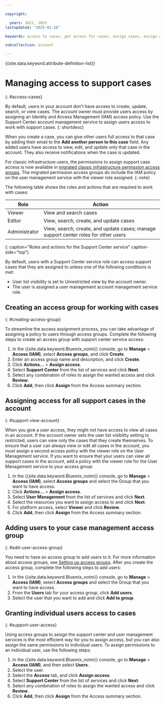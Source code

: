 ```yaml
---

copyright:

  years: 2021, 2025
lastupdated: "2025-01-28"

keywords: access to cases, get access for cases, assign cases, assign access, access support center

subcollection: account

---
```


{{site.data.keyword.attribute-definition-list}}

# Managing access to support cases
{: #access-cases}

By default, users in your account don't have access to create, update, search, or view cases. The account owner must provide users access by assigning an Identity and Access Management (IAM) access policy. Use the Support Center account management service to assign users access to work with support cases.
{: shortdesc}

When you create a case, you can give other users full access to that case by adding their email to the **Add another person to this case** field. Any added users have access to view, edit, and update only that case in the account. They also receive notifications when the case is updated.

For classic infrastructure users, the permissions to assign support case access is now available in [migrated classic infrastructure permission access groups](/docs/account?topic=account-migrated_permissions). The migrated permission access groups do include the IAM policy on the user management service with the viewer role assigned.
{: note}

The following table shows the roles and actions that are required to work with cases:

| Role          | Action                                                                              |
|---------------|-------------------------------------------------------------------------------------|
| Viewer        | View and search cases                                                               |
| Editor        | View, search, create, and update cases                                              |
| Administrator | View, search, create, and update cases; manage support center roles for other users |
{: caption="Roles and actions for the Support Center service" caption-side="top"}

By default, users with a Support Center service role can access support cases that they are assigned to unless one of the following conditions is met:

* User list visibility is set to Unrestricted view by the account owner.
* The user is assigned a user management account management service role.


## Creating an access group for working with cases
{: #creating-access-group}

To streamline the access assignment process, you can take advantage of assigning a policy to users through access groups. Complete the following steps to create an access group with support center service access:

1. In the {{site.data.keyword.Bluemix_notm}} console, go to **Manage** > **Access (IAM)**, select **Access groups**, and click **Create**.
1. Enter an access group name and description, and click **Create**.
1. Click **Actions...** > **Assign access**.
1. Select **Support Center** from the list of services and click **Next**.
1. Select any combination of roles to assign the wanted access and click **Review**.
1. Click **Add**, then click **Assign** from the Access summary section.


## Assigning access for all support cases in the account
{: #support-view-account}

When you give a user access, they might not have access to view all cases in an account. If the account owner sets the user list visibility setting to restricted, users can view only the cases that they create themselves. To ensure that a user can always view or edit all cases in the account, you must assign a second access policy with the viewer role on the User Management service. If you want to ensure that your users can view all support cases in the account, add a policy with the viewer role for the User Management service to your access group:

1. In the {{site.data.keyword.Bluemix_notm}} console, go to **Manage** > **Access (IAM)**, select **Access groups** and select the Group that you want to have access.
1. Click **Actions...** > **Assign access**.
1. Select **User Management** from the list of services and click **Next**.
1. Select the resources you want to assign access to and click **Next**.
1. For platform access, select **Viewer** and click **Review**.
1. Click **Add**, then click **Assign** from the Access summary section.


## Adding users to your case management access group
{: #add-user-access-group}

You need to have an access group to add users to it. For more information about access groups, see [Setting up access groups](/docs/account?topic=account-groups). After you create the access group, complete the following steps to add users:

1. In the {{site.data.keyword.Bluemix_notm}} console, go to **Manage** > **Access (IAM)**, select **Access groups** and select the Group that you want to have access.
1. From the **Users** tab for your access group, click **Add users**.
1. Select the user that you want to add and click **Add to group**.


## Granting individual users access to cases
{: #support-user-access}

Using access groups to assign the support center and user management services is the most efficient way for you to assign access, but you can also assign the same permissions to individual users. To assign permissions to an individual user, use the following steps:

1. In the {{site.data.keyword.Bluemix_notm}} console, go to **Manage** > **Access (IAM)**, and then select **Users**.
1. Select the user.
1. Select the **Access** tab, and click **Assign access**.
1. Select **Support Center** from the list of services and click **Next**.
1. Select any combination of roles to assign the wanted access and click **Review**.
1. Click **Add**, then click **Assign** from the Access summary section.
